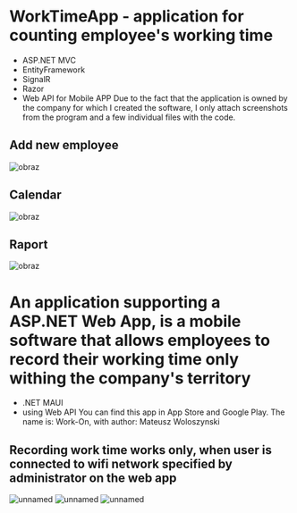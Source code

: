 # WorkTimeApp - application for counting employee's working time
- ASP.NET MVC
- EntityFramework
- SignalR
- Razor
- Web API for Mobile APP
Due to the fact that the application is owned by the company for which I created the software, I only attach screenshots from the program and a few individual files with the code. 


## Add new employee
![obraz](https://github.com/mwoloszynski/WorkTimeApp/assets/139255497/8d45c650-1e9e-4443-b287-e0b4bf29088a)

## Calendar
![obraz](https://github.com/mwoloszynski/WorkTimeApp/assets/139255497/136c34f6-cfca-4607-85e0-8561a00f14b0)

## Raport
![obraz](https://github.com/mwoloszynski/WorkTimeApp/assets/139255497/277451c5-3efe-4e16-8fc1-ba8d34fbe3df)


# An application supporting a ASP.NET Web App, is a mobile software that allows employees to record their working time only withing the company's territory
- .NET MAUI
- using Web API
You can find this app in App Store and Google Play. The name is: Work-On, with author: Mateusz Woloszynski

## Recording work time works only, when user is connected to wifi network specified by administrator on the web app
![unnamed](https://github.com/mwoloszynski/WorkTimeApp/assets/139255497/1528e02b-685d-4466-98bf-74f383e28dd2)
![unnamed](https://github.com/mwoloszynski/WorkTimeApp/assets/139255497/57b6afc2-9dea-482f-abb5-4ac0141050ca)
![unnamed](https://github.com/mwoloszynski/WorkTimeApp/assets/139255497/f5f0db90-39b1-4673-b9ef-fe38798efdfe)
